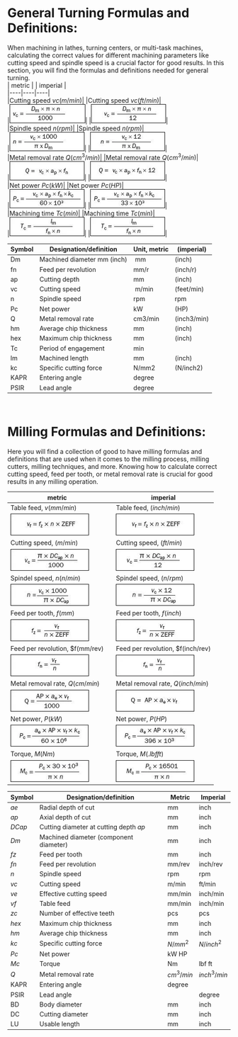 
# General Turning Formulas and Definitions:  
When machining in lathes, turning centers, or multi-task machines, calculating the correct values for different machining parameters like cutting speed and spindle speed is a crucial factor for good results. In this section, you will find the formulas and definitions needed for general turning.   
| metric |      | imperial |  
|----|----|----|    
|Cutting speed $vc (m/min)$|      |Cutting speed $vc (ft/min)$|  
|![Alt text](./images/cutting-speed-m_jpg.webp)|     |![Alt text](./images/cutting-speed-i_jpg.webp)|  
|Spindle speed $n (rpm)$|      |Spindle speed $n (rpm)$|  
|![Alt text](./images/spindle-speed-m_jpg.webp)|      |![Alt text](./images/spindle-speed-i_jpg.webp)|  
|Metal removal rate $Q(cm^3/min)$|      |Metal removal rate $Q(cm^3/min)$|  
|![Alt text](./images/metal-removal-m_jpg.webp)|      |![Alt text](./images/metal-removal-i_jpg.webp)|  
|Net power $Pc(kW)$|      |Net power $Pc(HP)$|  
|![Alt text](./images/net-power-m_jpg.webp)|      |![Alt text](./images/net-power-i_jpg.webp)|  
|Machining time $Tc(min)$|      |Machining time $Tc(min)$|  
|![Alt text](./images/machining-time-m_jpg.webp)|      |![Alt text](./images/machining-time-m_jpg.webp)|  




|Symbol	|Designation/definition	|Unit, metric |(imperial)|  
|--|--|--|--|
|Dm​	|Machined diameter mm (inch)|​	mm |(inch)|​
|fn	|Feed per revolution​	|mm/r |(inch/r)|​
|ap​	|Cutting depth ​	|mm |(inch)|​
|vc	|Cutting speed|​	m/min |(feet/min)|​
|n	|Spindle speed	|rpm|rpm|​​
|Pc​|	Net power|	kW |(HP)|
|Q	|Metal removal rate	|cm3/min |(inch3/min)|
|hm​	|Average chip thickness​	|mm |(inch)|
|hex	|Maximum chip thickness	|mm |(inch)|
|Tc​	|Period of engagement​	|min||​
|lm	|Machined length​	|mm |(inch)|
|kc​	|Specific cutting force	|N/mm2 |(N/inch2)|
|KAPR​	|Entering angle|	degree||​
|PSIR​​	|Lead angle​	|degree||  
​

# Milling Formulas and Definitions:
Here you will find a collection of good to have milling formulas and definitions that are used when it comes to the milling process, milling cutters, milling techniques, and more. Knowing how to calculate correct cutting speed, feed per tooth, or metal removal rate is crucial for good results in any milling operation.  
  
| metric |      | imperial |  
|------|--------|------|  
|Table feed, $v(mm/min)$|       |Table feed, $(inch/min)$|
|![Alt text](./images//tablefeedmm_jpg.webp)|       |![Alt text](./images/tablefeedinch_jpg.webp) |  
|Cutting speed, $(m/min)$|      |Cutting speed, $(ft/min)$|
|![Alt text](./images/cuttingspeedm_jpg.webp)||![Alt text](./images/cuttingspeed_jpg.webp)|
|Spindel speed, $n(n/min)$|     |Spindel speed, $(n/rpm)$|  
|![Alt text](./images/spindlespeedr_jpg.webp)|      |![Alt text](./images/spindlespeedrpm_jpg.webp)|  
|Feed per tooth, $f(mm)$|       |Feed per tooth, $f(inch)$|
|![Alt text](./images/feedpertoothmm_jpg.webp)|     |![Alt text](./images/feedpertoothinch_jpg.webp)  
|Feed per revolution, $f(mm/rev)|       |Feed per revolution, $f(inch/rev)|  
|![Alt text](./images/feedperrevolutionmm_jpg.webp)|        |![Alt text](./images/feedperrevolutioninch_jpg.webp)|  
|Metal removal rate, $Q (cm/min)$|      |Metal removal rate, $Q (inch/min$)|  
|![Alt text](./images/metalremovalratecm_jpg.webp)|     |![Alt text](./images/metalremovalrateinch_jpg.webp)|  
|Net power, $P(kW)$|        |Net power, $P(HP)$|  
|![Alt text](./images/netpowerkw_jpg.webp)|     |![Alt text](./images/netpowerhp_jpg.webp)|  
|Torque, $M(Nm)$|       |Torque, $M(.lbf ft)$|  
|![Alt text](./images/torquenm_jpg.webp)|       |![Alt text](./images/torquelbf_jpg.webp)|  

|Symbol	|Designation/definition	|Metric	|Imperial|  
|---|---|---|---|  
|$ae$	|Radial depth of cut	|mm	|inch|  
|$ap$	|Axial depth of cut	|mm	|inch|  
|$DCap$	|Cutting diameter at cutting depth $ap$	|mm	|inch|  
|$Dm$	|Machined diameter (component diameter)	|mm	|inch|  
|$fz$	|Feed per tooth	|mm	|inch|  
|$fn$	|Feed per revolution	|mm/rev	|inch/rev| 
|$n$	|Spindle speed	|rpm	|rpm|  
|$vc$	|Cutting speed	|m/min	|ft/min|  
|$ve$	|Effective cutting speed	|mm/min	|inch/min|
|$vf$	|Table feed	|mm/min	|inch/min|
|$zc$	|Number of effective teeth	|pcs	|pcs|  
|$hex$	|Maximum chip thickness	|mm	|inch|
|$hm$	|Average chip thickness	|mm	|inch|  
|$kc$	|Specific cutting force	|$N/mm^2$	|$N/inch^2$|  
|$Pc$	|Net power	|kW	HP|  
|$Mc$	|Torque	|Nm	|lbf ft|  
|$Q$	|Metal removal rate	|$cm^3/min$	|$inch^3/min$|
|KAPR	|Entering angle	|degree||	
|PSIR	|Lead angle||degree|  
|BD	|Body diameter	|mm	|inch|  
|DC	|Cutting diameter	|mm	|inch|  
|LU	|Usable length	|mm	|inch|  
   

